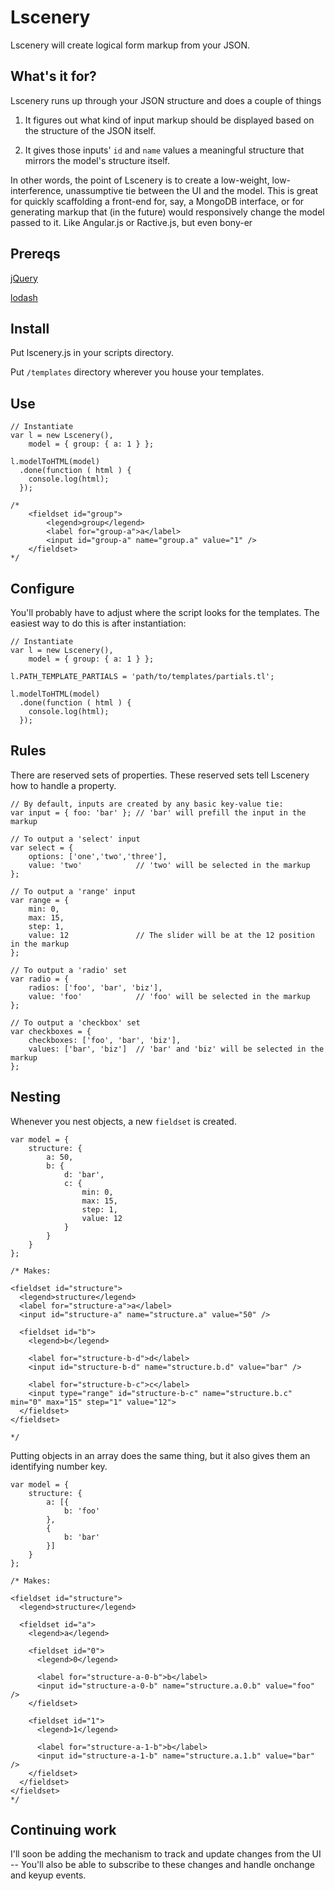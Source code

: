 # Lscenery

Lscenery will create logical form markup from your JSON.

## What's it for?

Lscenery runs up through your JSON structure and does a couple of things

1) It figures out what kind of input markup should be displayed based on
   the structure of the JSON itself.

2) It gives those inputs' `id` and `name` values a meaningful structure
   that mirrors the model's structure itself.

In other words, the point of Lscenery is to create a low-weight,
low-interference, unassumptive tie between the UI and the model. This is
great for quickly scaffolding a front-end for, say, a MongoDB interface, 
or for generating markup that (in the future) would responsively
change the model passed to it. Like Angular.js or Ractive.js, but even
bony-er

## Prereqs

[jQuery](http://www.jquery.com)

[lodash](http://www.lodash.com)

## Install

Put lscenery.js in your scripts directory.

Put `/templates` directory wherever you house your templates.

## Use

    // Instantiate
    var l = new Lscenery(),
        model = { group: { a: 1 } };

    l.modelToHTML(model)
      .done(function ( html ) {
        console.log(html);
      });

    /*  
        <fieldset id="group">  
            <legend>group</legend>    
            <label for="group-a">a</label>  
            <input id="group-a" name="group.a" value="1" />        
        </fieldset>
    */

## Configure

You'll probably have to adjust where the script looks for the templates. 
The easiest way to do this is after instantiation:

    // Instantiate
    var l = new Lscenery(),
        model = { group: { a: 1 } };

    l.PATH_TEMPLATE_PARTIALS = 'path/to/templates/partials.tl';

    l.modelToHTML(model)
      .done(function ( html ) {
        console.log(html);
      });

## Rules

There are reserved sets of properties. These reserved sets tell Lscenery
how to handle a property.

    // By default, inputs are created by any basic key-value tie:
    var input = { foo: 'bar' }; // 'bar' will prefill the input in the markup

    // To output a 'select' input
    var select = { 
        options: ['one','two','three'], 
        value: 'two'            // 'two' will be selected in the markup
    };

    // To output a 'range' input
    var range = { 
        min: 0, 
        max: 15, 
        step: 1, 
        value: 12               // The slider will be at the 12 position in the markup
    };

    // To output a 'radio' set
    var radio = {
        radios: ['foo', 'bar', 'biz'],
        value: 'foo'            // 'foo' will be selected in the markup
    };

    // To output a 'checkbox' set
    var checkboxes = {
        checkboxes: ['foo', 'bar', 'biz'],
        values: ['bar', 'biz']  // 'bar' and 'biz' will be selected in the markup
    };

## Nesting

Whenever you nest objects, a new `fieldset` is created.

    var model = {
        structure: {
            a: 50,
            b: {
                d: 'bar',
                c: {
                    min: 0,
                    max: 15,
                    step: 1,
                    value: 12
                }
            }
        }
    };

    /* Makes:

    <fieldset id="structure">
      <legend>structure</legend>    
      <label for="structure-a">a</label>  
      <input id="structure-a" name="structure.a" value="50" />        

      <fieldset id="b">  
        <legend>b</legend>    
        
        <label for="structure-b-d">d</label>  
        <input id="structure-b-d" name="structure.b.d" value="bar" />        
        
        <label for="structure-b-c">c</label>
        <input type="range" id="structure-b-c" name="structure.b.c" min="0" max="15" step="1" value="12">        
      </fieldset>        
    </fieldset> 

    */

Putting objects in an array does the same thing, but it also gives them an identifying number key.

    var model = {
        structure: {
            a: [{
                b: 'foo'
            },
            {
                b: 'bar'
            }]
        }
    };

    /* Makes:

    <fieldset id="structure">
      <legend>structure</legend>

      <fieldset id="a">  
        <legend>a</legend>    

        <fieldset id="0">  
          <legend>0</legend>    

          <label for="structure-a-0-b">b</label>  
          <input id="structure-a-0-b" name="structure.a.0.b" value="foo" />        
        </fieldset>        

        <fieldset id="1">  
          <legend>1</legend>    

          <label for="structure-a-1-b">b</label>  
          <input id="structure-a-1-b" name="structure.a.1.b" value="bar" />        
        </fieldset>        
      </fieldset>        
    </fieldset>
    */

## Continuing work

I'll soon be adding the mechanism to track and update changes from the UI -- You'll also be able to 
subscribe to these changes and handle onchange and keyup events.